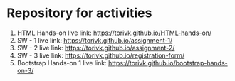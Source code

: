 # Repository for activities
1. HTML Hands-on live link: https://torivk.github.io/HTML-hands-on/
2. SW - 1 live link: https://torivk.github.io/assignment-1/
3. SW - 2 live link: https://torivk.github.io/assignment-2/
4. SW - 3 live link: https://torivk.github.io/registration-form/
5. Bootstrap Hands-on 1 live link: https://torivk.github.io/bootstrap-hands-on-3/
